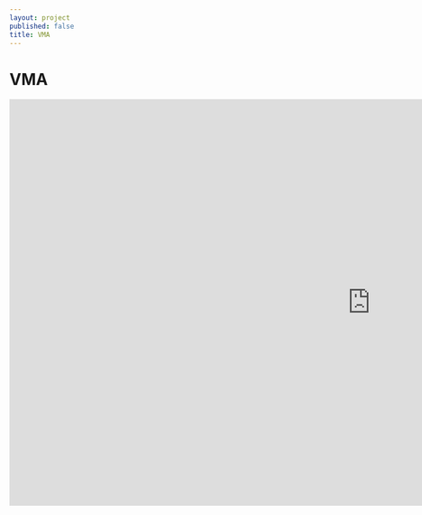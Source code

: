```yaml
---
layout: project
published: false
title: VMA
---
```


# VMA
<div class="flex-video">
<iframe width="1280" height="720" src="https://www.youtube.com/embed/khMPTCzOhWo" frameborder="0" allowfullscreen></iframe>
</div>

<br>


